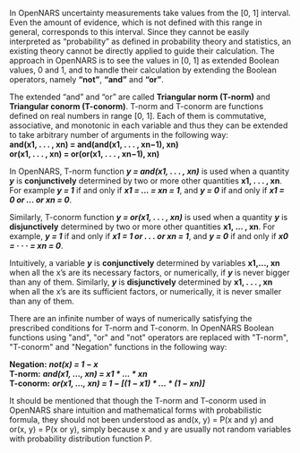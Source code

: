 In OpenNARS uncertainty measurements take values from the [0, 1] interval. Even the amount of evidence, which
is not defined with this range in general, corresponds to this interval. Since they cannot be easily interpreted as “probability” as defined in probability theory and statistics, an existing theory cannot be directly applied to guide their calculation. The approach in OpenNARS is to see the values in [0, 1] as extended Boolean values, 0 and 1, and to handle their calculation by extending the Boolean operators, namely **“not”**, **“and”** and **“or”**.

The extended “and” and “or” are called **Triangular norm (T-norm)** and **Triangular conorm (T-conorm)**. T-norm and T-conorm are functions defined on real numbers in range [0, 1]. Each of them is commutative, associative, and monotonic in each variable and thus they can be extended to take arbitrary number of arguments in the following way:<br/>
__**and**(x1, . . . , xn) = **and**(and(x1, . . . , xn−1), xn)__<br/>
__**or**(x1, . . . , xn) = **or**(or(x1, . . . , xn−1), xn)__

In OpenNARS, T-norm function ***y = and(x1, . . . , xn)*** is used when a quantity ***y*** is __conjunctively__ determined by two or more other quantities __x1, . . . , xn__. For example ***y = 1*** if and only if ***x1 = ... = xn = 1***, and ***y = 0*** if and only if ***x1 = 0 or ... or xn = 0***. 

Similarly, T-conorm function ***y = or(x1, . . . , xn)*** is used when a quantity ***y*** is __disjunctively__ determined by two or more other quantities __x1, ... , xn__. For example, ***y = 1*** if and only if ***x1 = 1 or . . . or xn = 1***, and ***y = 0*** if and only if ***x0 = · · · = xn = 0***. 

Intuitively, a variable ***y*** is __conjunctively__ determined by variables __x1,..., xn__ when all the x’s are its necessary factors, or numerically, if ***y*** is never bigger than any of them. Similarly, ***y*** is __disjunctively__ determined by __x1, . . . , xn__ when all the x’s are its sufficient factors, or numerically, it is never smaller than any of them.
 
There are an infinite number of ways of numerically satisfying the prescribed conditions for T-norm and T-conorm. In OpenNARS Boolean functions using "and", "or" and "not" operators are replaced with "T-norm", "T-conorm" and "Negation" functions in the following way:

**Negation:** ***not(x) = 1 − x***<br/>
**T-norm:** ***and(x1, ..., xn) = x1 * ... * xn***<br/>
**T-conorm:** ***or(x1, ..., xn) = 1 − [(1 − x1) * ... * (1 − xn)]***

It should be mentioned that though the T-norm and T-conorm used in OpenNARS share intuition and mathematical forms with probabilistic formula, they should not been understood as and(x, y) = P(x and y) and or(x, y) = P(x or y), simply because x and y are usually not random variables with probability distribution function P.

